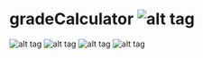 # gradeCalculator ![alt tag](https://github.com/DanielVertlib/gradeCalculator/blob/master/readme-images/img1.png?raw=true)

![alt tag](https://github.com/DanielVertlib/gradeCalculator/blob/master/readme-images/img2.png?raw=true)
![alt tag](https://github.com/DanielVertlib/gradeCalculator/tree/master/readme-images/img3.png?raw=true)
![alt tag](https://github.com/DanielVertlib/gradeCalculator/tree/master/readme-images/img4.png?raw=true)
![alt tag](https://github.com/DanielVertlib/gradeCalculator/tree/master/readme-images/img5.png?raw=true)
